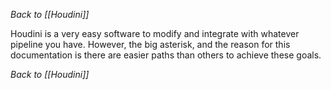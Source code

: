_Back to [[Houdini]]_

Houdini is a very easy software to modify and integrate with whatever pipeline you have. However, the big asterisk, and the reason for this documentation is there are easier paths than others to achieve these goals.

_Back to [[Houdini]]_